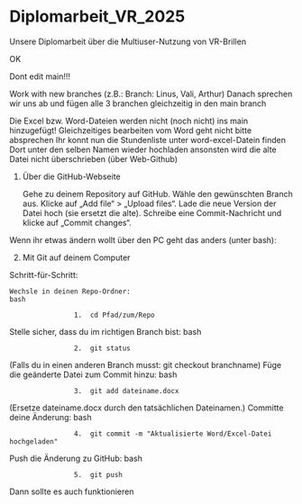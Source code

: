 # Diplomarbeit_VR_2025
Unsere Diplomarbeit über die Multiuser-Nutzung von VR-Brillen

OK

Dont edit main!!!

Work with new branches (z.B.: Branch: Linus, Vali, Arthur) Danach sprechen wir uns ab und fügen alle 3 branchen gleichzeitig in den main branch

Die Excel bzw. Word-Dateien werden nicht (noch nicht) ins main hinzugefügt!
Gleichzeitiges bearbeiten vom Word geht nicht bitte absprechen
Ihr konnt nun die Stundenliste unter word-excel-Datein finden
Dort unter den selben Namen wieder hochladen ansonsten wird die alte Datei nicht überschrieben (über Web-Github)

1. Über die GitHub-Webseite

    Gehe zu deinem Repository auf GitHub.
    Wähle den gewünschten Branch aus.
    Klicke auf „Add file“ > „Upload files“.
    Lade die neue Version der Datei hoch (sie ersetzt die alte).
    Schreibe eine Commit-Nachricht und klicke auf „Commit changes“.

Wenn ihr etwas ändern wollt über den PC geht das anders (unter bash):

2. Mit Git auf deinem Computer

Schritt-für-Schritt:

    Wechsle in deinen Repo-Ordner:
    bash

                    1.  cd Pfad/zum/Repo

Stelle sicher, dass du im richtigen Branch bist:
bash

                    2.  git status

(Falls du in einen anderen Branch musst: git checkout branchname)
Füge die geänderte Datei zum Commit hinzu:
bash

                    3.  git add dateiname.docx

(Ersetze dateiname.docx durch den tatsächlichen Dateinamen.)
Committe deine Änderung:
bash

                    4.  git commit -m "Aktualisierte Word/Excel-Datei hochgeladen"

Push die Änderung zu GitHub:
bash

                    5.  git push

Dann sollte es auch funktionieren
